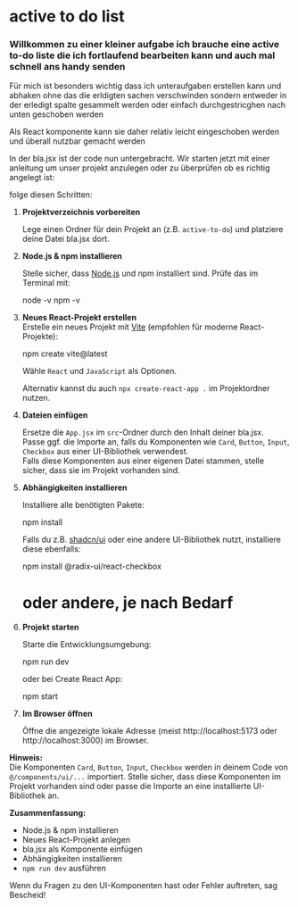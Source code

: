 # active to do list

### Willkommen zu einer kleiner aufgabe ich brauche eine active to-do liste die ich fortlaufend bearbeiten kann und auch mal schnell ans handy senden

Für mich ist besonders wichtig dass ich unteraufgaben erstellen kann und abhaken ohne das die erldigten sachen verschwinden sondern entweder in der erledigt spalte gesammelt werden oder einfach durchgestricghen nach unten geschoben werden

Als React komponente kann sie daher relativ leicht eingeschoben werden und überall nutzbar gemacht werden

In der bla.jsx ist der code nun untergebracht.
Wir starten jetzt mit einer anleitung um unser projekt anzulegen oder zu überprüfen ob es richtig angelegt ist:

folge diesen Schritten:

1. **Projektverzeichnis vorbereiten**

    Lege einen Ordner für dein Projekt an (z.B. `active-to-do`) und platziere deine Datei bla.jsx dort.

2. **Node.js & npm installieren**

    Stelle sicher, dass [Node.js](https://nodejs.org/) und npm installiert sind. Prüfe das im Terminal mit:

    node -v
    npm -v

3. **Neues React-Projekt erstellen**  
   Erstelle ein neues Projekt mit [Vite](https://vitejs.dev/) (empfohlen für moderne React-Projekte):

    npm create vite@latest

    Wähle `React` und `JavaScript` als Optionen.

    Alternativ kannst du auch `npx create-react-app .` im Projektordner nutzen.

4. **Dateien einfügen**

    Ersetze die `App.jsx` im `src`-Ordner durch den Inhalt deiner bla.jsx.  
    Passe ggf. die Importe an, falls du Komponenten wie `Card`, `Button`, `Input`, `Checkbox` aus einer UI-Bibliothek verwendest.  
    Falls diese Komponenten aus einer eigenen Datei stammen, stelle sicher, dass sie im Projekt vorhanden sind.

5. **Abhängigkeiten installieren**

    Installiere alle benötigten Pakete:

    npm install

    Falls du z.B. [shadcn/ui](https://ui.shadcn.com/) oder eine andere UI-Bibliothek nutzt, installiere diese ebenfalls:

    npm install @radix-ui/react-checkbox

    # oder andere, je nach Bedarf

6. **Projekt starten**

    Starte die Entwicklungsumgebung:

    npm run dev

    oder bei Create React App:

    npm start

7. **Im Browser öffnen**

    Öffne die angezeigte lokale Adresse (meist http://localhost:5173 oder http://localhost:3000) im Browser.

**Hinweis:**  
Die Komponenten `Card`, `Button`, `Input`, `Checkbox` werden in deinem Code von `@/components/ui/...` importiert. Stelle sicher, dass diese Komponenten im Projekt vorhanden sind oder passe die Importe an eine installierte UI-Bibliothek an.

**Zusammenfassung:**

-   Node.js & npm installieren
-   Neues React-Projekt anlegen
-   bla.jsx als Komponente einfügen
-   Abhängigkeiten installieren
-   `npm run dev` ausführen

Wenn du Fragen zu den UI-Komponenten hast oder Fehler auftreten, sag Bescheid!

